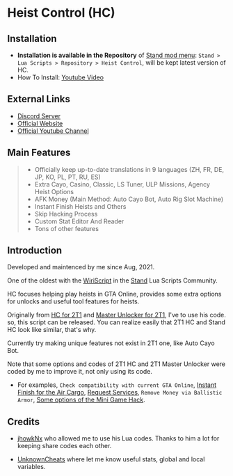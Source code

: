 # Heist Control (HC)


## Installation

- **Installation is available in the Repository** of [Stand mod menu](https://stand.gg): `Stand > Lua Scripts > Repository > Heist Control`, will be kept latest version of HC.
- How To Install: [Youtube Video](https://www.youtube.com/watch?v=UQpFb6hzIqo)

## External Links

- [Discord Server](https://icedoomfist.com/Link/HC_Discord)
- [Official Website](https://icedoomfist.com/Stand_Heist_Control)
- [Official Youtube Channel](https://www.youtube.com/channel/UCXD5Iz2Oe4cVoym71m2tfKQ)


## Main Features

> - Officially keep up-to-date translations in 9 languages (ZH, FR, DE, JP, KO, PL, PT, RU, ES)
> - Extra Cayo, Casino, Classic, LS Tuner, ULP Missions, Agency Heist Options
> - AFK Money (Main Method: Auto Cayo Bot, Auto Rig Slot Machine)
> - Instant Finish Heists and Others
> - Skip Hacking Process
> - Custom Stat Editor And Reader
> - Tons of other features


## Introduction

Developed and maintenced by me since Aug, 2021.

One of the oldest with the [WiriScript](https://github.com/nowiry/WiriScript) in the [Stand](https://stand.gg) Lua Scripts Community.

HC focuses helping play heists in GTA Online, provides some extra options for unlocks and useful tool features for heists.

Originally from [HC for 2T1](https://github.com/jhowkNx/Heist-Control-v2) and [Master Unlocker for 2T1](https://github.com/jhowkNx/Master-Unlocker), I've to use his code. so, this script can be released. You can realize easily that 2T1 HC and Stand HC look like similar, that's why.

Currently try making unique features not exist in 2T1 one, like Auto Cayo Bot.

Note that some options and codes of 2T1 HC and 2T1 Master Unlocker were coded by me to improve it, not only using its code.
- For examples, `Check compatibility with current GTA Online`, [Instant Finish for the Air Cargo](https://www.unknowncheats.me/forum/3513482-post37.html), [Request Services](https://www.unknowncheats.me/forum/3442776-post4.html), `Remove Money via Ballistic Armor`, [Some options of the Mini Game Hack](https://www.unknowncheats.me/forum/3455828-post8.html).


## Credits

- [jhowkNx](https://github.com/jhowkNx/) who allowed me to use his Lua codes. Thanks to him a lot for keeping share codes each other.

- [UnknownCheats](https://www.unknowncheats.me/forum/grand-theft-auto-v) where let me know useful stats, global and local variables.
